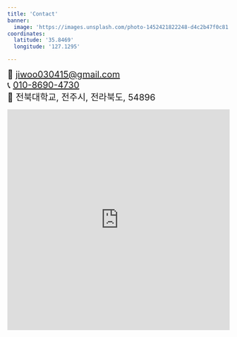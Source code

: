 ```yaml
---
title: 'Contact'
banner:
  image: 'https://images.unsplash.com/photo-1452421822248-d4c2b47f0c81'
coordinates:
  latitude: '35.8469'
  longitude: '127.1295'

---
```


<span style="font-size: 20px;">📨 [jiwoo030415@gmail.com](mailto:jiwoo030415@gmail.com)</span><br>
<span style="font-size: 20px;">📞 [010-8690-4730](tel:010-8690-4730)</span><br>
<span style="font-size: 20px;">📍 전북대학교, 전주시, 전라북도, 54896</span><br>

<iframe 
    width="100%" 
    height="500" 
    frameborder="0" 
    scrolling="no" 
    src="https://www.openstreetmap.org/export/embed.html?bbox=127.1255%2C35.8464%2C127.1335%2C35.8474&layer=mapnik&marker=35.8469%2C127.1295">
</iframe>
